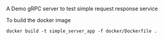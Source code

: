 A Demo gRPC server to test simple request response service

To build the docker image
```
docker build -t simple_server_app -f docker/Dockerfile .
```